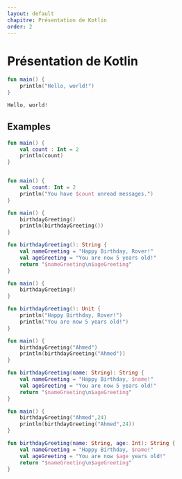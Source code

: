 ```yaml
---
layout: default
chapitre: Présentation de Kotlin
order: 2
---
```


# Présentation de Kotlin

```kotlin
fun main() {
    println("Hello, world!")
}
```
```kotlin
Hello, world!
```
<!-- new slide -->

## Examples

```kotlin
fun main() {
    val count : Int = 2
    println(count)
}
```
```kotlin

fun main() {
    val count: Int = 2
    println("You have $count unread messages.")
}

```
```kotlin
fun main() {
    birthdayGreeting()
    println(birthdayGreeting())
}
```
```kotlin
fun birthdayGreeting(): String {
    val nameGreeting = "Happy Birthday, Rover!"
    val ageGreeting = "You are now 5 years old!"
    return "$nameGreeting\n$ageGreeting"
}
```
```kotlin
fun main() {
    birthdayGreeting()
}
```
```kotlin
fun birthdayGreeting(): Unit {
    println("Happy Birthday, Rover!")
    println("You are now 5 years old!")
}
```
```kotlin
fun main() {
    birthdayGreeting("Ahmed")
    println(birthdayGreeting("Ahmed"))
}
```
```kotlin
fun birthdayGreeting(name: String): String {
    val nameGreeting = "Happy Birthday, $name!"
    val ageGreeting = "You are now 5 years old!"
    return "$nameGreeting\n$ageGreeting"
}
```
```kotlin
fun main() {
    birthdayGreeting("Ahmed",24)
    println(birthdayGreeting("Ahmed",24))
}
```
```kotlin
fun birthdayGreeting(name: String, age: Int): String {
    val nameGreeting = "Happy Birthday, $name!"
    val ageGreeting = "You are now $age years old!"
    return "$nameGreeting\n$ageGreeting"
}
```
